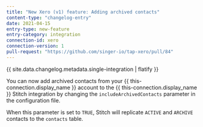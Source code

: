 ```yaml
---
title: "New Xero (v1) feature: Adding archived contacts"
content-type: "changelog-entry"
date: 2021-04-15
entry-type: new-feature
entry-category: integration
connection-id: xero
connection-version: 1
pull-request: "https://github.com/singer-io/tap-xero/pull/84"
---
```

{{ site.data.changelog.metadata.single-integration | flatify }}

You can now add archived contacts from your {{ this-connection.display_name }} account to the {{ this-connection.display_name }} Stitch integration by changing the `includeArchivedContacts` parameter in the configuration file.

When this parameter is set to `TRUE`, Stitch will replicate `ACTIVE` and `ARCHIVE` contacts to the `contacts` table.